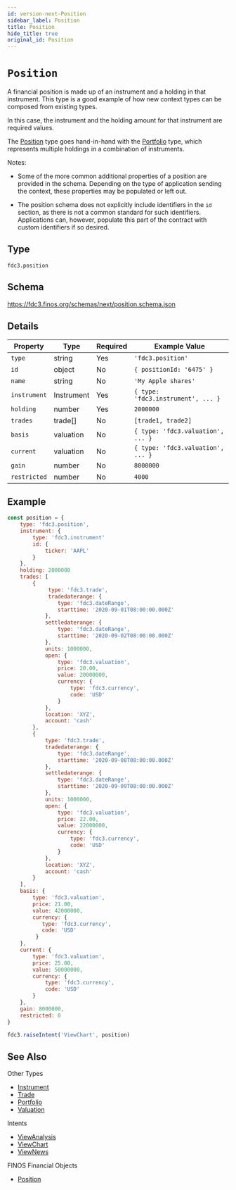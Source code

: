 ```yaml
---
id: version-next-Position
sidebar_label: Position
title: Position
hide_title: true
original_id: Position
---
```

# `Position`

A financial position is made up of an instrument and a holding in that instrument. This type is a good
example of how new context types can be composed from existing types.

In this case, the instrument and the holding amount for that instrument are required values.

The [Position](Position) type goes hand-in-hand with the [Portfolio](Portfolio) type, which represents
multiple holdings in a combination of instruments.

Notes:

- Some of the more common additional properties of a position are provided in the schema.  Depending on the type of application sending the context, these properties may be populated or left out.

- The position schema does not explicitly include identifiers in the `id` section, as there
is not a common standard for such identifiers. Applications can, however, populate
this part of the contract with custom identifiers if so desired.

## Type

`fdc3.position`

## Schema

https://fdc3.finos.org/schemas/next/position.schema.json

## Details

| Property     | Type       | Required | Example Value                      |
|--------------|------------|----------|------------------------------------|
| `type`       | string     | Yes      | `'fdc3.position'`                  |
| `id`         | object     | No       | `{ positionId: '6475' }`           |
| `name`       | string     | No       | `'My Apple shares'`                |
| `instrument` | Instrument | Yes      | `{ type: 'fdc3.instrument', ... }` |
| `holding`    | number     | Yes      | `2000000`                          |
| `trades`    | trade[]     | No       | `[trade1, trade2]`                |
| `basis`     | valuation   | No       | `{ type: 'fdc3.valuation', ... }`  |
| `current`   | valuation   | No       | `{ type: 'fdc3.valuation', ... }`  |
| `gain`      | number      | No       | `8000000`                          |
| `restricted`  | number      | No       | `4000`                          |

## Example

```js
const position = {
    type: 'fdc3.position',
    instrument: {
        type: 'fdc3.instrument'
        id: {
            ticker: 'AAPL'
        }
    },
    holding: 2000000
    trades: [
        {
             type: 'fdc3.trade',
             tradedaterange: {
                type: 'fdc3.dateRange',
                starttime: '2020-09-01T08:00:00.000Z'
            },
            settledaterange: {
                type: 'fdc3.dateRange',
                starttime: '2020-09-02T08:00:00.000Z'
            },
            units: 1000000,
            open: {
                type: 'fdc3.valuation',
                price: 20.00,
                value: 20000000,
                currency: {
                    type: 'fdc3.currency',
                    code: 'USD'
                }
            },
            location: 'XYZ',
            account: 'cash'
        },
        {
            type: 'fdc3.trade',
            tradedaterange: {
                type: 'fdc3.dateRange',
                starttime: '2020-09-08T08:00:00.000Z'
            },
            settledaterange: {
                type: 'fdc3.dateRange',
                starttime: '2020-09-09T08:00:00.000Z'
            },
            units: 1000000,
            open: {
                type: 'fdc3.valuation',
                price: 22.00,
                value: 22000000,
                currency: {
                    type: 'fdc3.currency',
                    code: 'USD'
                }
            },
            location: 'XYZ',
            account: 'cash'
        }
    ],
    basis: {
        type: 'fdc3.valuation',
        price: 21.00,
        value: 42000000,
        currency: {
           type: 'fdc3.currency',
           code: 'USD'
         }
    },
    current: {
        type: 'fdc3.valuation',
        price: 25.00,
        value: 50000000,
        currency: {
            type: 'fdc3.currency',
            code: 'USD'
        }
    },
    gain: 8000000,
    restricted: 0
}

fdc3.raiseIntent('ViewChart', position)
```

## See Also

Other Types
- [Instrument](Instrument)
- [Trade](Trade)
- [Portfolio](Portfolio)
- [Valuation](Valuation)

Intents
- [ViewAnalysis](../../intents/ref/ViewAnalysis)
- [ViewChart](../../intents/ref/ViewChart)
- [ViewNews](../../intents/ref/ViewNews)

FINOS Financial Objects
- [Position](https://fo.finos.org/docs/objects/position)